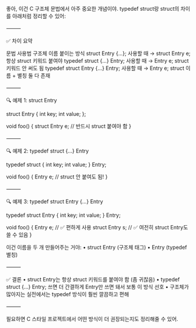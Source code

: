 좋아, 이건 C 구조체 문법에서 아주 중요한 개념이야.
typedef struct랑 struct의 차이를 아래처럼 정리할 수 있어:

⸻

✅ 차이 요약

문법	사용법	구조체 이름 붙이는 방식
struct Entry {...};	사용할 때 → struct Entry e;	항상 struct 키워드 붙여야
typedef struct {...} Entry;	사용할 때 → Entry e;	struct 키워드 안 써도 됨
typedef struct Entry {...} Entry;	사용할 때 → Entry e;	struct 이름 + 별칭 둘 다 존재


⸻

🔍 예제 1: struct Entry

struct Entry {
    int key;
    int value;
};

void foo() {
    struct Entry e;  // 반드시 struct 붙여야 함
}


⸻

🔍 예제 2: typedef struct {...} Entry

typedef struct {
    int key;
    int value;
} Entry;

void foo() {
    Entry e;  // struct 안 붙여도 됨!
}


⸻

🔍 예제 3: typedef struct Entry {...} Entry

typedef struct Entry {
    int key;
    int value;
} Entry;

void foo() {
    Entry e;              // ✅ 편하게 사용
    struct Entry s;       // ✅ 여전히 struct Entry도 쓸 수 있음
}

이건 이름을 두 개 만들어주는 거야:
	•	struct Entry (구조체 태그)
	•	Entry (typedef 별칭)

⸻

✅ 결론
	•	struct Entry는 항상 struct 키워드를 붙여야 함 (좀 귀찮음)
	•	typedef struct {...} Entry; 쓰면 더 간결하게 Entry만 쓰면 돼서 보통 이 방식 선호
	•	구조체가 많아지는 실전에서는 typedef 방식이 훨씬 깔끔하고 편해

⸻

필요하면 C 스타일 프로젝트에서 어떤 방식이 더 권장되는지도 정리해줄 수 있어.

